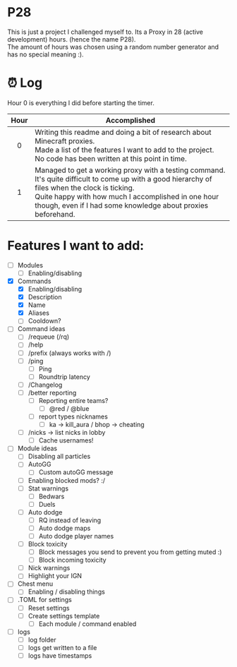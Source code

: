 # P28
This is just a project I challenged myself to. Its a Proxy in 28 (active development) hours. (hence the name P28). \
The amount of hours was chosen using a random number generator and has no special meaning :).

# ⏰ Log
Hour 0 is everything I did before starting the timer.

| Hour 	| Accomplished 	|
|:---:	|---	|
| 0 	| Writing this readme and doing a bit of research about Minecraft proxies. <br> Made a list of the features I want to add to the project. <br> No code has been written at this point in time. 	|
| 1 	| Managed to get a working proxy with a testing command.<br>It's quite difficult to come up with a good hierarchy of files when the clock is ticking.<br>Quite happy with how much I accomplished in one hour though, even if I had some knowledge about proxies beforehand. 	|


# Features I want to add:
- [ ] Modules
  - [ ] Enabling/disabling 
- [x] Commands
  - [x] Enabling/disabling
  - [x] Description
  - [x] Name
  - [x] Aliases
  - [ ] Cooldown?
- [ ] Command ideas
  - [ ] /requeue (/rq)
  - [ ] /help
  - [ ] /prefix (always works with /)
  - [ ] /ping
	- [ ] Ping
	- [ ] Roundtrip latency
  - [ ] /Changelog
  - [ ] /better reporting
	- [ ] Reporting entire teams?
	  - [ ] @red / @blue
	- [ ] report types nicknames
	  - [ ] ka -> kill_aura / bhop -> cheating
  - [ ] /nicks -> list nicks in lobby
    - [ ] Cache usernames!
- [ ] Module ideas
  - [ ] Disabling all particles
  - [ ] AutoGG
	- [ ] Custom autoGG message
  - [ ] Enabling blocked mods? :/
  - [ ] Stat warnings
    - [ ] Bedwars
	- [ ] Duels
  - [ ] Auto dodge
	- [ ] RQ instead of leaving
	- [ ] Auto dodge maps
	- [ ] Auto dodge player names
  - [ ] Block toxicity
	- [ ] Block messages you send to prevent you from getting muted :)
	- [ ] Block incoming toxicity
  - [ ] Nick warnings
  - [ ] Highlight your IGN
- [ ] Chest menu
  - [ ] Enabling / disabling things
- [ ] .TOML for settings
  - [ ] Reset settings
  - [ ] Create settings template
    - [ ] Each module / command enabled
- [ ] logs
  - [ ] log folder
  - [ ] logs get written to a file
  - [ ] logs have timestamps